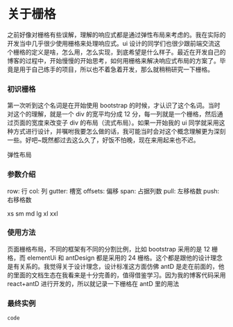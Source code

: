 # 关于栅格

之前好像对栅格有些误解，理解的响应式都是通过弹性布局来考虑的。我在实际的开发当中几乎很少使用栅格来处理响应式。ui 设计的同学们也很少跟前端交流这个栅格的定义是啥，怎么用，怎么实现，到底希望是什么样子。最近在开发自己的博客的过程中，开始慢慢的开始思考，如何用栅格来解决响应式布局的方案了。毕竟是用于自己练手的项目，所以也不着急着开发，那么就稍稍研究一下栅格。

### 初识栅格

第一次听到这个名词是在开始使用 bootstrap 的时候，才认识了这个名词。当时对这个的理解，就是一个 div 的宽平均分成 12 分，每一列就是一个栅格，然后通过页面的宽度来改变子 div 的布局（流式布局）。如果一开始我的 ui 同学就采用这种方式进行设计，并嘱咐我要怎么做的话，我可能当时会对这个概念理解更为深刻一些。好吧~既然都过去这么久了，好饭不怕晚，现在来用起来也不迟。

弹性布局

### 参数介绍

row: 行
col: 列
gutter: 槽宽
offsets: 偏移
span: 占据列数
pull: 左移格数
push: 右移格数

xs
sm
md
lg
xl
xxl

### 使用方法

页面栅格布局，不同的框架有不同的分割比例，比如 bootstrap 采用的是 12 栅格，而 elementUi 和 antDesign 都是采用的 24 栅格。这个都是跟他的设计理念是有关系的。我觉得关于设计理念，设计标准这方面仿佛 antD 是走在前面的，他的里面的文档生态在我看来是十分完善的，值得借鉴学习。因为我的博客代码采用 react+antD 进行开发的，所以就记录一下栅格在 antD 里的用法


### 最终实例

```
code
```